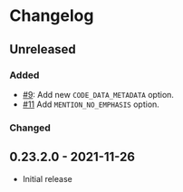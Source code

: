 # Changelog

## Unreleased

### Added

- [#9](https://github.com/increments/qiita_marker/pull/9): Add new `CODE_DATA_METADATA` option.
- [#11](https://github.com/increments/qiita_marker/pull/11) Add `MENTION_NO_EMPHASIS` option.

### Changed

## 0.23.2.0 - 2021-11-26

- Initial release
